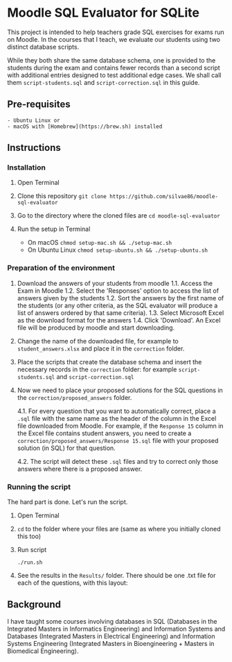 # Moodle SQL Evaluator for SQLite


This project is intended to help teachers grade SQL exercises for exams run on Moodle. In the courses that I teach, we evaluate our students using two distinct database scripts. 

While they both share the same database schema, one is provided to the students during the exam and contains fewer records than a second script with additional entries designed to test additional edge cases. We shall call them `script-students.sql` and `script-correction.sql` in this guide.

## Pre-requisites

	- Ubuntu Linux or
	- macOS with [Homebrew](https://brew.sh) installed

## Instructions

### Installation

1. Open Terminal
2. Clone this repository
		`git clone https://github.com/silvae86/moodle-sql-evaluator`
		
3. Go to the directory where the cloned files are
		`cd moodle-sql-evaluator`
		
4. Run the setup in Terminal
	- On macOS
		`chmod setup-mac.sh && ./setup-mac.sh`
	- On Ubuntu Linux
		`chmod setup-ubuntu.sh && ./setup-ubuntu.sh`

### Preparation of the environment

1. Download the answers of your students from moodle
	1.1. Access the Exam in Moodle
	1.2. Select the 'Responses' option to access the list of answers given by the students
	1.2. Sort the answers by the first name of the students (or any other criteria, as the SQL evaluator will produce a list of answers ordered by that same criteria).
	1.3. Select Microsoft Excel as the download format for the answers
	1.4. Click 'Download'. An Excel file will be produced by moodle and start downloading.

2. Change the name of the downloaded file, for example to `student_answers.xlsx` and place it in the `correction` folder.

3. Place the scripts that create the database schema and insert the necessary records in the `correction` folder: for example `script-students.sql` and `script-correction.sql`

4. Now we need to place your proposed solutions for the SQL questions in the `correction/proposed_answers` folder. 

	4.1. For every question that you want to automatically correct, place a `.sql` file with the same name as the header of the column in the Excel file downloaded from Moodle. For example, if the `Response 15` column in the Excel file contains student answers, you need to create a `correction/proposed_answers/Response 15.sql` file with your proposed solution (in SQL) for that question.
	
	4.2. The script will detect these `.sql` files and try to correct only those answers where there is a proposed answer. 
	

### Running the script

The hard part is done. Let's run the script.

1. Open Terminal
2. `cd` to the folder where your files are (same as where you initially cloned this too) 
3. Run script

	`./run.sh`
4. See the results in the `Results/` folder. There should be one .txt file for each of the questions, with this layout:



## Background

I have taught some courses involving databases in SQL (Databases in the Integrated Masters in Informatics Engineering) and Information Systems and Databases (Integrated Masters in Electrical Engineering) and Information Systems Engineering (Integrated Masters in Bioengineering + Masters in Biomedical Engineering).